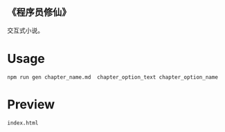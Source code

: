 《程序员修仙》
----

交互式小说。


# Usage

`npm run gen chapter_name.md  chapter_option_text chapter_option_name`

# Preview

`index.html`

